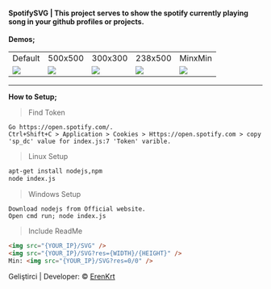 <h4>SpotifySVG | This project serves to show the spotify currently playing song in your github profiles or projects.</h4>

**Demos;**

<table width="100%">
<tr>
<td>Default</td>
<td>500x500</td>
<td>300x300</td>
<td>238x500</td>
<td>MinxMin</td>
</tr>
<tr>
<td><img src="http://34.91.241.91:3180/SVG" /></td>
<td><img src="http://34.91.241.91:3180/SVG?res=500/500" /></td>
<td><img src="http://34.91.241.91:3180/SVG?res=300/300" /></td>
<td><img src="http://34.91.241.91:3180/SVG?res=238/500" /></td>
<td><img src="http://34.91.241.91:3180/SVG?res=0/0" /></td>
</tr>
</table>
<hr/>

**How to Setup;**
> Find Token
```
Go https://open.spotify.com/.
Ctrl+Shift+C > Application > Cookies > Https://open.spotify.com > copy 'sp_dc' value for index.js:7 'Token' varible.
```

> Linux Setup
```html
apt-get install nodejs,npm
node index.js
```

> Windows Setup
```
Download nodejs from Official website.
Open cmd run; node index.js
```

> Include ReadMe
```html
<img src="{YOUR_IP}/SVG" />
<img src="{YOUR_IP}/SVG?res={WIDTH}/{HEIGHT}" />
Min: <img src="{YOUR_IP}/SVG?res=0/0" />
```

Geliştirci | Developer: &copy; [ErenKrt](https://www.instagram.com/ep.eren/)
